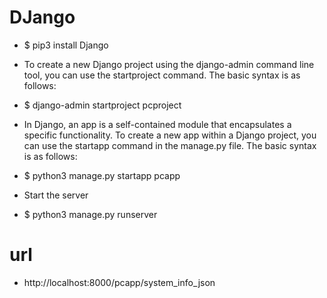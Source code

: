 # DJango
* $ pip3 install Django

* To create a new Django project using the django-admin command line tool, you can use the startproject command. The basic syntax is as follows:
* $ django-admin startproject pcproject

* In Django, an app is a self-contained module that encapsulates a specific functionality. To create a new app within a Django project, you can use the startapp command in the manage.py file. The basic syntax is as follows:
* $ python3 manage.py startapp pcapp

* Start the server
* $ python3 manage.py runserver

# url
* http://localhost:8000/pcapp/system_info_json